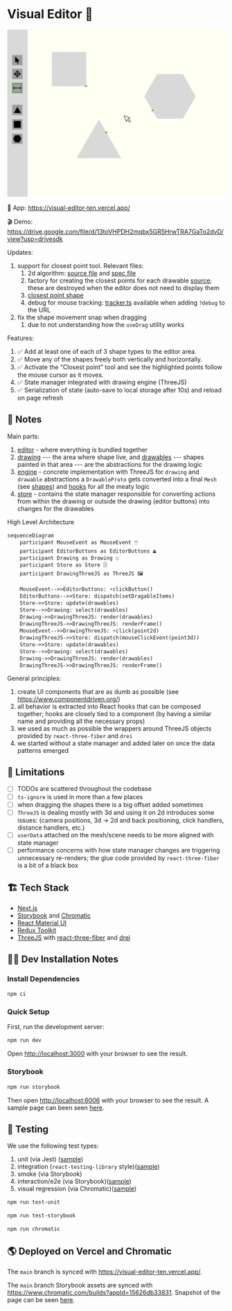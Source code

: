 # Visual Editor 📐

<img src="./doc/img/app-sketch.png" alt="low fi sketch of the app">

🚀 App:  https://visual-editor-ten.vercel.app/

🎬 Demo: https://drive.google.com/file/d/13toVHPDH2mqbx5GR5HrwTRA7GaTo2dvD/view?usp=drivesdk

Updates:

1. support for closest point tool. Relevant files:
    1. 2d algorithm: [source file](src/components/drawing/closest-point/index.ts)
       and [spec file](src/components/drawing/closest-point/unit.spec.ts)
    2. factory for creating the closest points for each
       drawable [source](./src/components/engine/drawable/smart-shapes/closest-point);
       these are destroyed when the editor does not need to display them
    3. [closest point shape](src/components/engine/drawable/smart-shapes/closest-point/closest-point.tsx)
    4. debug for mouse tracking: [tracker.ts](src/components/engine/drawable/smart-shapes/tracker.tsx) available when
       adding `?debug` to the URL
2. fix the shape movement snap when dragging
    1. due to not understanding how the `useDrag` utility works

Features:

1. ✅ Add at least one of each of 3 shape types to the editor area.
2. ✅ Move any of the shapes freely both vertically and horizontally.
3. ✅ Activate the “Closest point” tool and see the highlighted points follow the mouse cursor as it moves.
4. ✅ State manager integrated with drawing engine (ThreeJS)
5. ✅ Serialization of state (auto-save to local storage after 10s) and reload on page refresh

## 📝 Notes

Main parts:

1. [editor](./src/components/editor/index.tsx) - where everything is bundled together
2. [drawing](src/components/drawing) --- the area where shape live,
   and [drawables](src/components/engine/drawable/hooks)
   --- shapes painted in that area --- are the abstractions for the drawing logic
3. [engine](./src/components/engine) - concrete implementation with ThreeJS for `drawing` and `drawable` abstractions
   a `DrawableProto` gets converted into a final `Mesh` (see [shapes](./src/components/engine/drawable/shapes))
   and [hooks](./src/components/engine/drawable/hooks) for all the meaty logic
4. [store](./src/store/slices/drawables.tsx) - contains the state manager responsible for converting actions from within
   the drawing
   or outside the drawing (editor buttons) into changes for the drawables

High Level Architecture

```mermaid
sequenceDiagram
    participant MouseEvent as MouseEvent 🖱️
    participant EditorButtons as EditorButtons ⏏️
    participant Drawing as Drawing ☐
    participant Store as Store 🗄️
    participant DrawingThreeJS as ThreeJS 🖼️
   
    MouseEvent-->>EditorButtons: ⚡clickButton() 
    EditorButtons-->>Store: dispatch(setDragableItems)
    Store->>Store: update(drawables)
    Store-->>Drawing: select(drawables)
    Drawing->>DrawingThreeJS: render(drawables)
    DrawingThreeJS->>DrawingThreeJS: renderFrame()
    MouseEvent-->>DrawingThreeJS: ⚡click(point2d)
    DrawingThreeJS->>Store: dispatch(mouseClickEvent(point3d))
    Store->>Store: update(drawables)
    Store-->>Drawing: select(drawables)
    Drawing->>DrawingThreeJS: render(drawables)
    DrawingThreeJS->>DrawingThreeJS: renderFrame()
```

General principles:

1. create UI components that are as dumb as possible (see https://www.componentdriven.org/)
2. all behavior is extracted into React hooks that can be composed together;
   hooks are closely tied to a component (by having a similar name and providing all the necessary props)
3. we used as much as possible the wrappers around ThreeJS objects provided by `react-three-fiber` and `drei`
4. we started without a state manager and added later on once the data patterns emerged

## 🚧 Limitations

- [ ] TODOs are scattered throughout the codebase
- [ ] `ts-ignore` is used in more than a few places
- [ ] when dragging the shapes there is a big offset added sometimes
- [ ] `ThreeJS` is dealing mostly with 3d and using it on 2d introduces some issues:
  (camera positions, 3d -> 2d and back positioning, click handlers, distance handlers, etc.)
- [ ] `userData` attached on the mesh/scene needs to be more aligned with state manager
- [ ] performance concerns with how state manager changes are triggering unnecessary re-renders;
  the glue code provided by `react-three-fiber` is a bit of a black box

## 🏗️ Tech Stack

- [Next.js](https://nextjs.org/)
- [Storybook](https://storybook.js.org/) and [Chromatic](https://www.chromatic.com/)
- [React Material UI](https://material-ui.com/)
- [Redux Toolkit](https://redux-toolkit.js.org/)
- [ThreeJS](https://threejs.org/)
  with [react-three-fiber](https://docs.pmnd.rs/react-three-fiber/getting-started/introduction)
  and [drei](https://github.com/pmndrs/drei)

## 🧑‍💻 Dev Installation Notes

### Install Dependencies

```bash
npm ci
```

### Quick Setup

First, run the development server:

```bash
npm run dev
```

Open [http://localhost:3000](http://localhost:3000) with your browser to see the result.

### Storybook

```bash
npm run storybook
```

Then open [http://localhost:6006](http://localhost:6006) with your browser to see the result.
A sample page can been seen [here](./doc/img/storybook/library.png).

## 🤖 Testing

We use the following test types:

1. unit (via Jest) ([sample](./src/components/engine/drawing/unit.spec.tsx))
2. integration (`react-testing-library` style)([sample](./src/components/engine/drawing/unit.spec.tsx))
3. smoke (via Storybook)
4. interaction/e2e (via Storybook)([sample](./src/components/editor-buttons/component.stories.tsx))
5. visual regression (via Chromatic)([sample](./doc/img/storybook/visual-regression.png))

```bash
npm run test-unit
```

```bash
npm run test-storybook
```

```bash
npm run chromatic
```

## 🌎 Deployed on Vercel and Chromatic

The `main` branch is synced with https://visual-editor-ten.vercel.app/.

The `main` branch Storybook assets are synced with https://www.chromatic.com/builds?appId=15626db33831.
Snapshot of the page can be seen [here](./doc/img/storybook/dashboard.png).